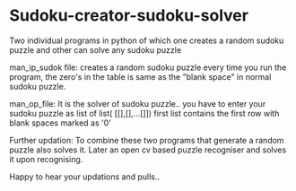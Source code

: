 # Sudoku-creator-sudoku-solver
Two individual programs in python of which one creates a random sudoku puzzle and other can solve any sudoku puzzle

man_ip_sudok file: creates a random sudoku puzzle every time you run the program, the zero's in the table is same as the "blank space" in normal sudoku puzzle.

man_op_file: It is the solver of sudoku puzzle.. you have to enter your sudoku puzzle as list of list( [[],[],...[]]) first list contains the first row with blank spaces marked as '0'

Further updation:
 To combine these two programs that generate a random puzzle also solves it. Later an open cv based puzzle recogniser and solves it upon recognising. 
 
 Happy to hear your updations and pulls..
 
